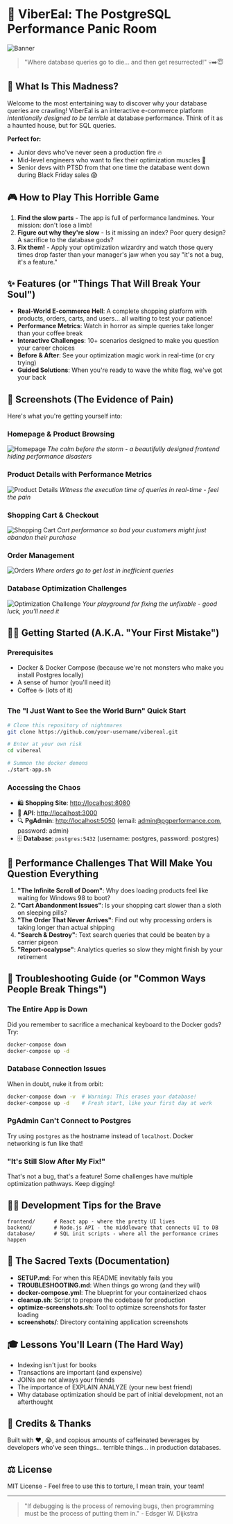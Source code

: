 # 🚀 ViberEal: The PostgreSQL Performance Panic Room

![Banner](https://picsum.photos/800/200)

> "Where database queries go to die... and then get resurrected!" 💀➡️😇

## 🤔 What Is This Madness?

Welcome to the most entertaining way to discover why your database queries are crawling! ViberEal is an interactive e-commerce platform *intentionally designed to be terrible* at database performance. Think of it as a haunted house, but for SQL queries.

**Perfect for:**
- Junior devs who've never seen a production fire 🔥
- Mid-level engineers who want to flex their optimization muscles 💪
- Senior devs with PTSD from that one time the database went down during Black Friday sales 😱

## 🎮 How to Play This Horrible Game

1. **Find the slow parts** - The app is full of performance landmines. Your mission: don't lose a limb!
2. **Figure out why they're slow** - Is it missing an index? Poor query design? A sacrifice to the database gods?
3. **Fix them!** - Apply your optimization wizardry and watch those query times drop faster than your manager's jaw when you say "it's not a bug, it's a feature."

## ✨ Features (or "Things That Will Break Your Soul")

- **Real-World E-commerce Hell**: A complete shopping platform with products, orders, carts, and users... all waiting to test your patience!
- **Performance Metrics**: Watch in horror as simple queries take longer than your coffee break
- **Interactive Challenges**: 10+ scenarios designed to make you question your career choices
- **Before & After**: See your optimization magic work in real-time (or cry trying)
- **Guided Solutions**: When you're ready to wave the white flag, we've got your back

## 📸 Screenshots (The Evidence of Pain)

Here's what you're getting yourself into:

### Homepage & Product Browsing
![Homepage](screenshots/screenshot_0.png)
*The calm before the storm - a beautifully designed frontend hiding performance disasters*

### Product Details with Performance Metrics
![Product Details](screenshots/screenshot_1.png)
*Witness the execution time of queries in real-time - feel the pain*

### Shopping Cart & Checkout
![Shopping Cart](screenshots/screenshot_2.png)
*Cart performance so bad your customers might just abandon their purchase*

### Order Management
![Orders](screenshots/screenshot_3.png)
*Where orders go to get lost in inefficient queries*

### Database Optimization Challenges
![Optimization Challenge](screenshots/screenshot_4.png)
*Your playground for fixing the unfixable - good luck, you'll need it*

## 🏃‍♂️ Getting Started (A.K.A. "Your First Mistake")

### Prerequisites

- Docker & Docker Compose (because we're not monsters who make you install Postgres locally)
- A sense of humor (you'll need it)
- Coffee ☕ (lots of it)

### The "I Just Want to See the World Burn" Quick Start

```bash
# Clone this repository of nightmares
git clone https://github.com/your-username/vibereal.git

# Enter at your own risk
cd vibereal

# Summon the docker demons
./start-app.sh
```

### Accessing the Chaos

- 🛍️ **Shopping Site**: [http://localhost:8080](http://localhost:8080)
- 🔌 **API**: [http://localhost:3000](http://localhost:3000)
- 🔍 **PgAdmin**: [http://localhost:5050](http://localhost:5050) (email: admin@pgperformance.com, password: admin)
- 🗄️ **Database**: `postgres:5432` (username: postgres, password: postgres)

## 🎯 Performance Challenges That Will Make You Question Everything

1. **"The Infinite Scroll of Doom"**: Why does loading products feel like waiting for Windows 98 to boot?
2. **"Cart Abandonment Issues"**: Is your shopping cart slower than a sloth on sleeping pills?
3. **"The Order That Never Arrives"**: Find out why processing orders is taking longer than actual shipping
4. **"Search & Destroy"**: Text search queries that could be beaten by a carrier pigeon
5. **"Report-ocalypse"**: Analytics queries so slow they might finish by your retirement

## 🔧 Troubleshooting Guide (or "Common Ways People Break Things")

### The Entire App is Down
Did you remember to sacrifice a mechanical keyboard to the Docker gods? Try:
```bash
docker-compose down
docker-compose up -d
```

### Database Connection Issues
When in doubt, nuke it from orbit:
```bash
docker-compose down -v  # Warning: This erases your database!
docker-compose up -d    # Fresh start, like your first day at work
```

### PgAdmin Can't Connect to Postgres
Try using `postgres` as the hostname instead of `localhost`. Docker networking is fun like that!

### "It's Still Slow After My Fix!"
That's not a bug, that's a feature! Some challenges have multiple optimization pathways. Keep digging!

## 🧑‍💻 Development Tips for the Brave

```
frontend/      # React app - where the pretty UI lives
backend/       # Node.js API - the middleware that connects UI to DB
database/      # SQL init scripts - where all the performance crimes happen
```

## 📜 The Sacred Texts (Documentation)

- **SETUP.md**: For when this README inevitably fails you
- **TROUBLESHOOTING.md**: When things go wrong (and they will)
- **docker-compose.yml**: The blueprint for your containerized chaos
- **cleanup.sh**: Script to prepare the codebase for production
- **optimize-screenshots.sh**: Tool to optimize screenshots for faster loading
- **screenshots/**: Directory containing application screenshots

## 🎓 Lessons You'll Learn (The Hard Way)

- Indexing isn't just for books
- Transactions are important (and expensive)
- JOINs are not always your friends
- The importance of EXPLAIN ANALYZE (your new best friend)
- Why database optimization should be part of initial development, not an afterthought

## 🙏 Credits & Thanks

Built with ❤️, 😭, and copious amounts of caffeinated beverages by developers who've seen things... terrible things... in production databases.

## ⚖️ License

MIT License - Feel free to use this to torture, I mean train, your team!

---

> "If debugging is the process of removing bugs, then programming must be the process of putting them in." - Edsger W. Dijkstra 